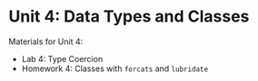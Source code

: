 # Unit 4: Data Types and Classes

Materials for Unit 4:  

-  Lab 4: Type Coercion
-  Homework 4: Classes with `forcats` and `lubridate`
